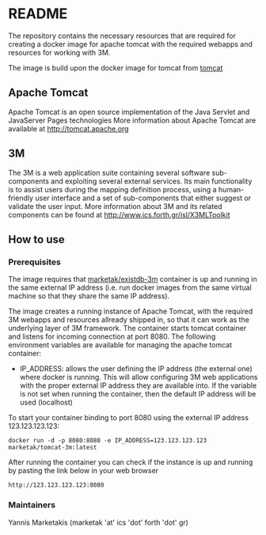 # README #

The repository contains the necessary resources that are required for creating a docker image for apache tomcat with the 
required webapps and resources for working with 3M.

The image is build upon the docker image for tomcat from [tomcat](https://hub.docker.com/r/library/tomcat/)

## Apache Tomcat

Apache Tomcat is an open source implementation of the Java Servlet and JavaServer Pages technologies
More information about Apache Tomcat are available at http://tomcat.apache.org

## 3M

The 3M is a web application suite containing several software sub-components and exploiting several external services.
Its main functionality is to assist users during the mapping definition process, using a human-friendly user interface and a set of sub-components that either suggest or validate the user input.
More information about 3M and its related components can be found at http://www.ics.forth.gr/isl/X3MLToolkit

## How to use

### Prerequisites 

The image requires that [marketak/existdb-3m](https://hub.docker.com/r/marketak/existdb-3m/) container is up and running in the same external IP address (i.e. run docker images from the same virtual machine so that they share the same IP address). 

The image creates a running instance of Apache Tomcat, with the required 3M  webapps and resources allready shipped in, so that it can work as the underlying layer of 3M framework. The container starts tomcat container and listens for incoming connection at port 8080. The following environment variables are available for managing the apache tomcat container:

* IP_ADDRESS: allows the user defining the IP address (the external one) where docker is running. This will allow configuring 3M web applications with the proper external IP address they are available into. If the variable is not set when running the container, then the default IP address will be used (localhost)

To start your container binding to port 8080 using the external IP address 123.123.123.123: 

```
docker run -d -p 8080:8080 -e IP_ADDRESS=123.123.123.123 marketak/tomcat-3m:latest
```

After running the container you can check if the instance is up and running by pasting the link below in your web browser

```
http://123.123.123.123:8080
```

### Maintainers

Yannis Marketakis (marketak 'at' ics 'dot' forth 'dot' gr)
